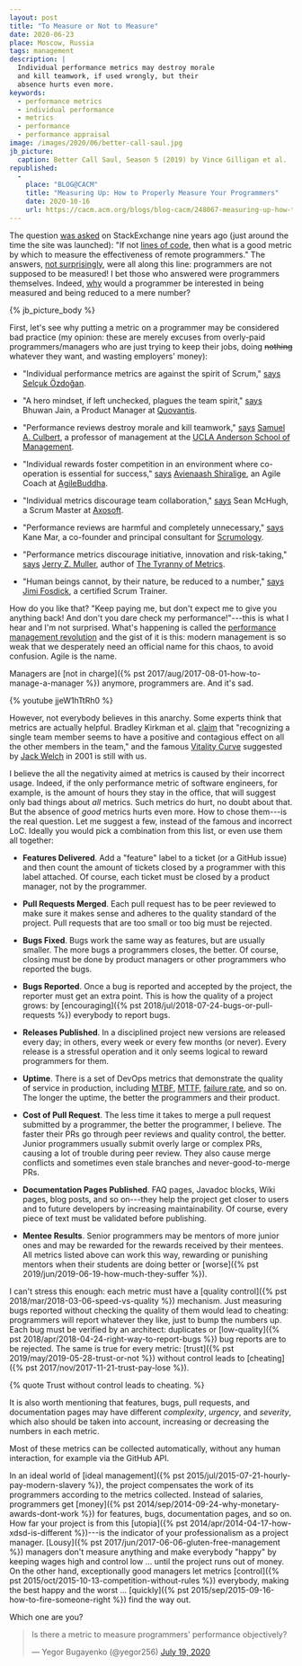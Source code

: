 ```yaml
---
layout: post
title: "To Measure or Not to Measure"
date: 2020-06-23
place: Moscow, Russia
tags: management
description: |
  Individual performance metrics may destroy morale
  and kill teamwork, if used wrongly, but their
  absence hurts even more.
keywords:
  - performance metrics
  - individual performance
  - metrics
  - performance
  - performance appraisal
image: /images/2020/06/better-call-saul.jpg
jb_picture:
  caption: Better Call Saul, Season 5 (2019) by Vince Gilligan et al.
republished:
  -
    place: "BLOG@CACM"
    title: "Measuring Up: How to Properly Measure Your Programmers"
    date: 2020-10-16
    url: https://cacm.acm.org/blogs/blog-cacm/248067-measuring-up-how-to-properly-measure-your-programmers/fulltext
---
```


The question [was asked](https://softwareengineering.stackexchange.com/questions/26596/metric-by-which-to-hold-developers-accountable)
on StackExchange nine years ago (just around
the time the site was launched): "If not
[lines of code](https://en.wikipedia.org/wiki/Source_lines_of_code), then what is
a good metric by which to measure the effectiveness of remote programmers."
The answers,
[not surprisingly](https://www.youtube.com/watch?v=OOAMNOso46g),
were all along this line: programmers are not supposed to be measured!
I bet those who answered were programmers themselves.
Indeed, [why](https://www.youtube.com/watch?v=sZoJ3gO4PSo)
would a programmer be interested in being measured and being
reduced to a mere number?

<!--more-->

{% jb_picture_body %}

First, let's see why putting a metric on a programmer
may be considered bad practice (my opinion: these are merely excuses
from overly-paid programmers/managers who are just trying to keep their jobs, doing
~~nothing~~ whatever they want, and wasting employers' money):

  * "Individual performance metrics are against the spirit of Scrum,"
    [says](https://www.scrum.org/forum/scrum-forum/13381/individual-performance-scrum-enviornment)
    [Selçuk Özdoğan](https://www.scrum.org/user/186863).

  * "A hero mindset, if left unchecked, plagues the team spirit,"
    [says](https://medium.com/unboxing-product-management/how-to-reward-individual-performance-in-agile-teams-21dd7bc1a4e2)
    Bhuwan Jain, a Product Manager at [Quovantis](https://www.quovantis.com/).

  * "Performance reviews destroy morale and kill teamwork,"
    [says](https://www.wsj.com/articles/SB122426318874844933)
    [Samuel A. Culbert](https://www.anderson.ucla.edu/faculty-and-research/management-and-organizations/faculty/culbert),
    a professor of management at the
    [UCLA Anderson School of Management](https://www.anderson.ucla.edu/).

  * "Individual rewards foster competition in an environment
    where co-operation is essential for success,"
    [says](https://www.agilebuddha.com/agile/metrics-to-build-great-agile-teams-measure-influence-not-control/)
    [Avienaash Shiralige](https://www.agilebuddha.com/author/admin/),
    an Agile Coach at [AgileBuddha](https://www.agilebuddha.com/).

  * "Individual metrics discourage team collaboration,"
    [says](https://www.infoq.com/articles/not-destroy-team-metrics/)
    Sean McHugh, a Scrum Master at [Axosoft](https://www.axosoft.com/).

  * "Performance reviews are harmful and completely unnecessary,"
    [says](https://scrumology.com/performance-evaluations-and-scrum/)
    Kane Mar, a co-founder and principal consultant for
    [Scrumology](https://scrumology.com/).

  * "Performance metrics discourage initiative, innovation and risk-taking,"
    [says](https://aeon.co/ideas/against-metrics-how-measuring-performance-by-numbers-backfires)
    [Jerry Z. Muller](https://press.princeton.edu/our-authors/muller-jerry-z),
    author of
    [The Tyranny of Metrics](https://press.princeton.edu/books/hardcover/9780691174952/the-tyranny-of-metrics).

  * "Human beings cannot, by their nature, be reduced to a number,"
    [says](https://resources.collab.net/blogs/measuring-individual-performance-can-a-person-be-reduced-to-a-number)
    [Jimi Fosdick](https://www.scrumalliance.org/community/profile/jfosdick),
    a certified Scrum Trainer.

How do you like that? "Keep paying me, but don't expect me to give
you anything back! And don't you dare check my performance!"---this
is what I hear and I'm not surprised. What's happening is called
the [performance management revolution](https://hbr.org/2016/10/the-performance-management-revolution)
and the gist of it is this: modern management is so weak that we desperately
need an official name for this chaos, to avoid confusion. Agile is the name.

Managers are [not in charge]({% pst 2017/aug/2017-08-01-how-to-manage-a-manager %})
anymore, programmers are. And it's sad.

{% youtube jjeW1hTtRh0 %}

However, not everybody believes in this anarchy. Some experts think that metrics
are actually helpful. Bradley Kirkman et al.
[claim](https://hbr.org/2016/03/teamwork-works-best-when-top-performers-are-rewarded) that
"recognizing a single team member seems to have a positive and contagious
effect on all the other members in the team,"
and the famous [Vitality Curve](https://en.wikipedia.org/wiki/Vitality_curve)
suggested by [Jack Welch](https://en.wikipedia.org/wiki/Jack_Welch)
in 2001 is still with us.

I believe the all the negativity aimed at metrics is caused by their
incorrect usage. Indeed, if the only performance metric of
software engineers, for example, is the amount of hours they stay in the office,
that will suggest only bad things about _all_ metrics. Such metrics do hurt, no doubt about that.
But the absence of _good_ metrics hurts even more.
How to chose them---is the real question. Let me suggest a few,
instead of the famous and incorrect LoC.
Ideally you would pick a combination from this list, or even use them all together:

  * **Features Delivered**.
    Add a "feature" label to a ticket (or a GitHub issue) and then count
    the amount of tickets closed by a programmer with this label attached.
    Of course, each ticket must be closed by a product manager, not
    by the programmer.

  * **Pull Requests Merged**.
    Each pull request has to be peer reviewed to make sure it makes sense
    and adheres to the quality standard of the project. Pull requests that
    are too small or too big must be rejected.

  * **Bugs Fixed**.
    Bugs work the same way as features, but are usually smaller. The more
    bugs a programmers closes, the better. Of course, closing must be done
    by product managers or other programmers who reported the bugs.

  * **Bugs Reported**.
    Once a bug is reported and accepted by the project, the reporter
    must get an extra point. This is how the quality of a project grows:
    by [encouraging]({% pst 2018/jul/2018-07-24-bugs-or-pull-requests %})
    everybody to report bugs.

  * **Releases Published**.
    In a disciplined project new versions are released every day; in others,
    every week or every few months (or never). Every release is a stressful operation
    and it only seems logical to reward programmers for them.

  * **Uptime**.
    There is a set of DevOps metrics that demonstrate the quality of
    service in production, including
    [MTBF](https://en.wikipedia.org/wiki/Mean_time_between_failures),
    [MTTF](https://en.wikipedia.org/wiki/Mean_time_between_failures#Variations_of_MTBF),
    [failure rate](https://en.wikipedia.org/wiki/Failure_rate),
    and so on. The longer the uptime, the better the programmers
    and their product.

  * **Cost of Pull Request**.
    The less time it takes to merge a pull request submitted by a programmer,
    the better the programmer, I believe. The faster their PRs
    go through peer reviews and quality control, the better. Junior
    programmers usually submit overly large or complex PRs, causing a lot
    of trouble during peer review. They also cause merge conflicts and
    sometimes even stale branches and never-good-to-merge PRs.

  * **Documentation Pages Published**.
    FAQ pages, Javadoc blocks, Wiki pages, blog posts, and so on---they help
    the project get closer to users and to future developers by increasing
    maintainability. Of course, every piece of text must be validated
    before publishing.

  * **Mentee Results**.
    Senior programmers may be mentors of more junior ones and may be
    rewarded for the rewards received by their mentees. All metrics listed
    above can work this way, rewarding or punishing mentors when their
    students are doing better or
    [worse]({% pst 2019/jun/2019-06-19-how-much-they-suffer %}).

I can't stress this enough: each metric must have a
[quality control]({% pst 2018/mar/2018-03-06-speed-vs-quality %}) mechanism.
Just measuring bugs reported without checking the quality of them would lead to cheating:
programmers will report whatever they like, just to bump the numbers up.
Each bug must be verified by an architect: duplicates or
[low-quality]({% pst 2018/apr/2018-04-24-right-way-to-report-bugs %})
bug reports are to be rejected. The same is true for every metric:
[trust]({% pst 2019/may/2019-05-28-trust-or-not %}) without control
leads to [cheating]({% pst 2017/nov/2017-11-21-trust-pay-lose %}).

{% quote Trust without control leads to cheating. %}

It is also worth mentioning that features,
bugs, pull requests, and documentation pages may have different
_complexity_, _urgency_, and _severity_, which also should be taken into account,
increasing or decreasing the numbers in each metric.

Most of these metrics can be collected automatically, without any human
interaction, for example via the GitHub API.

In an ideal world of [ideal management]({% pst 2015/jul/2015-07-21-hourly-pay-modern-slavery %}),
the project compensates
the work of its programmers according to the metrics collected. Instead of
salaries, programmers get
[money]({% pst 2014/sep/2014-09-24-why-monetary-awards-dont-work %})
for features, bugs, documentation pages,
and so on. How far your project is from this
[utopia]({% pst 2014/apr/2014-04-17-how-xdsd-is-different %})---is the indicator
of your professionalism as a project manager. [Lousy]({% pst 2017/jun/2017-06-06-gluten-free-management %})
managers don't measure
anything and make everybody "happy" by keeping wages high and control low ...
until the project runs out of money. On the other hand, exceptionally
good managers let metrics
[control]({% pst 2015/oct/2015-10-13-competition-without-rules %})
everybody, making the best happy
and the worst ... [quickly]({% pst 2015/sep/2015-09-16-how-to-fire-someone-right %})
find the way out.

Which one are you?

<blockquote class="twitter-tweet"><p lang="en" dir="ltr">Is there a metric to measure programmers&#39; performance objectively?</p>&mdash; Yegor Bugayenko (@yegor256) <a href="https://twitter.com/yegor256/status/1284853509540712455?ref_src=twsrc%5Etfw">July 19, 2020</a></blockquote> <script async src="https://platform.twitter.com/widgets.js" charset="utf-8"></script>
